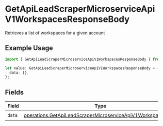 # GetApiLeadScraperMicroserviceApiV1WorkspacesResponseBody

Retrieves a list of workspaces for a given account

## Example Usage

```typescript
import { GetApiLeadScraperMicroserviceApiV1WorkspacesResponseBody } from "oppulence-backend-sdk/models/operations";

let value: GetApiLeadScraperMicroserviceApiV1WorkspacesResponseBody = {
  data: {},
};
```

## Fields

| Field                                                                                                                                      | Type                                                                                                                                       | Required                                                                                                                                   | Description                                                                                                                                |
| ------------------------------------------------------------------------------------------------------------------------------------------ | ------------------------------------------------------------------------------------------------------------------------------------------ | ------------------------------------------------------------------------------------------------------------------------------------------ | ------------------------------------------------------------------------------------------------------------------------------------------ |
| `data`                                                                                                                                     | [operations.GetApiLeadScraperMicroserviceApiV1WorkspacesData](../../models/operations/getapileadscrapermicroserviceapiv1workspacesdata.md) | :heavy_check_mark:                                                                                                                         | N/A                                                                                                                                        |